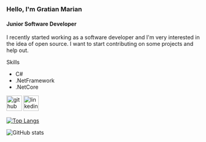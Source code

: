 ### Hello, I'm Gratian Marian
#### Junior Software Developer
I recently started working as a software developer and I'm very interested in the idea of open source. I want to start contributing on some projects and help out.

Skills
  - C#
  - .NetFramework
  - .NetCore


[<img src='https://cdn.jsdelivr.net/npm/simple-icons@3.0.1/icons/github.svg' alt='github' height='40'>](https://github.com/gratianmarian)  [<img src='https://cdn.jsdelivr.net/npm/simple-icons@3.0.1/icons/linkedin.svg' alt='linkedin' height='40'>](https://www.linkedin.com/in/gratian-marian-boghean-00305b218/)  

[![Top Langs](https://github-readme-stats.vercel.app/api/top-langs/?username=gratianmarian)](https://github.com/anuraghazra/github-readme-stats)

![GitHub stats](https://github-readme-stats.vercel.app/api?username=gratianmarian&show_icons=true)  

